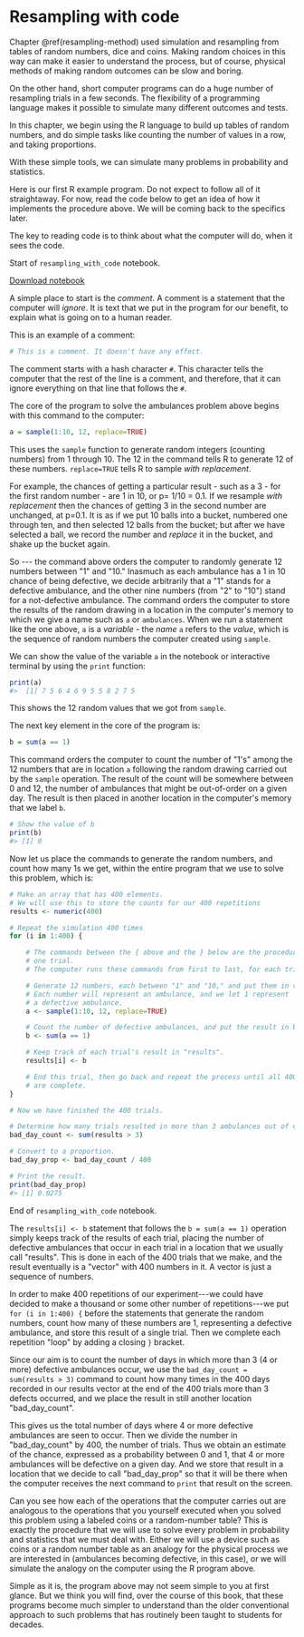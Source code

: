 # Resampling with code

Chapter \@ref(resampling-method) used simulation and resampling from
tables of random numbers, dice and coins.  Making random choices in this way
can make it easier to understand the process, but of course, physical methods
of making random outcomes can be slow and boring.

On the other hand, short computer programs can do a huge number of resampling
trials in a few seconds.  The flexibility of a programming language makes it
possible to simulate many different outcomes and tests.

In this chapter, we begin using the R language to build up tables of
random numbers, and do simple tasks like counting the number of values in
a row, and taking proportions.

With these simple tools, we can simulate many problems in probability and
statistics.

Here is our first R example program.  Do not expect to follow all
of it straightaway.  For now, read the code below to get an idea of how it
implements the procedure above.  We will be coming back to the specifics later.

The key to reading code is to think about what the computer will do, when it sees the code.

<div class="rmdcomment">

<p>Start of <code>resampling_with_code</code> notebook.</p>

<p>
<div class="nb-links">
<a class="notebook-link" href=resampling_with_code.Rmd>Download notebook</a>

</p>
</div>
</div>


A simple place to start is the *comment*.  A comment is a statement that the
computer will *ignore*.   It is text that we put in the program for our
benefit, to explain what is going on to a human reader.

This is an example of a comment:




```r
# This is a comment. It doesn't have any effect.
```

The comment starts with a hash character `#`.  This character tells the
computer that the rest of the line is a comment, and therefore, that it can
ignore everything on that line that follows the `#`.

<!---

In the next bit of code, we get the *function* we use to get random numbers.
The code has four lines.  The first and third are comments; the computer
ignores them. The second line gets a library we will use in nearly all our
examples, and the last line gets the function to generate random numbers.
Don't worry about this code for now, we will come back to it later.  For now,
assume that, after we run this code, we have a function called `randint`, and
a library called `np`.



-->

The core of the program to solve the ambulances problem above begins with this
command to the computer:

<!---



This uses the `randint` *function* to generate random integers (counting numbers) from 1 up to, *but not including* 11.  Therefore, this command will generate random numbers from 1 through 10.  The 12 in the command tells the function to generate 12 of these numbers.

-->




```r
a = sample(1:10, 12, replace=TRUE)
```

This uses the `sample` function to generate random integers (counting numbers)
from 1 through 10.  The 12 in the command tells R to generate 12 of these
numbers.  `replace=TRUE` tells R to sample *with replacement*.

For example, the chances of getting a particular result - such as a 3 - for the
first random number - are 1 in 10, or p= 1/10 = 0.1.  If we resample *with
replacement* then the chances of getting 3 in the second number are unchanged,
at p=0.1.  It is as if we put 10 balls into a bucket, numbered one through ten,
and then selected 12 balls from the bucket; but after we have selected a ball,
we record the number and *replace* it in the bucket, and shake up the bucket
again.



So --- the command above orders the computer to randomly generate 12 numbers
between "1" and "10." Inasmuch as each ambulance has a 1 in 10 chance of being
defective, we decide arbitrarily that a "1" stands for a defective ambulance,
and the other nine numbers (from "2" to "10") stand for a not-defective
ambulance. The command orders the computer to store the results of the random
drawing in a location in the computer's memory to which we give a name such as
`a` or `ambulances`.  When we run a statement like the one above, `a` is
a *variable* - the *name* `a` refers to the *value*, which is the sequence of
random numbers the computer created using `sample`.

We can show the value of the variable `a` in the notebook or interactive terminal by using the `print` function:




```r
print(a)
#>  [1] 7 5 6 4 6 9 5 5 8 2 7 5
```

This shows the 12 random values that we got from
`sample`.


The next key element in the core of the program is:




```r
b = sum(a == 1)
```

This command orders the computer to count the number of "1's" among the
12 numbers that are in location `a` following the random drawing
carried out by the
`sample`
operation. The result of the count will be somewhere between 0 and 12, the
number of ambulances that might be out-of-order on a given day. The result is
then placed in another location in the computer's memory that we label `b`.




```r
# Show the value of b
print(b)
#> [1] 0
```

Now let us place the commands to generate the random numbers, and count how
many 1s we get, within the entire program that we use to solve this problem,
which is:




```r
# Make an array that has 400 elements.
# We will use this to store the counts for our 400 repetitions
results <- numeric(400)

# Repeat the simulation 400 times
for (i in 1:400) {

    # The commands between the { above and the } below are the procedure for
    # one trial.
    # The computer runs these commands from first to last, for each trial.

    # Generate 12 numbers, each between "1" and "10," and put them in vector a.
    # Each number will represent an ambulance, and we let 1 represent
    # a defective ambulance.
    a <- sample(1:10, 12, replace=TRUE)

    # Count the number of defective ambulances, and put the result in b.
    b <- sum(a == 1)

    # Keep track of each trial's result in "results".
    results[i] <- b

    # End this trial, then go back and repeat the process until all 400 trials
    # are complete.
}

# Now we have finished the 400 trials.

# Determine how many trials resulted in more than 3 ambulances out of order.
bad_day_count <- sum(results > 3)

# Convert to a proportion.
bad_day_prop <- bad_day_count / 400

# Print the result.
print(bad_day_prop)
#> [1] 0.0275
```

<div class="rmdcomment">

<p>End of <code>resampling_with_code</code> notebook.</p>

</div>


The
`results[i] <- b`
statement that follows the
`b = sum(a == 1)`
operation simply keeps track of the results of each trial, placing the number
of defective ambulances that occur in each trial in a location that we usually
call "results". This is done in each of the 400 trials that we make, and the
result eventually is a "vector" with 400 numbers in it.  A vector is just
a sequence of numbers.

In order to make 400 repetitions of our experiment---we could have
decided to make a thousand or some other number of repetitions---we put
`for (i in 1:400) {`
before the statements that generate the random numbers, count how many of these numbers are 1, representing a defective ambulance, and store this result
of a single trial. Then we complete each repetition "loop" by <!---
bringing the indentation of the statements back to the left margin
--> 
adding a closing `}` bracket.


Since our aim is to count the number of days in which more than 3 (4 or more)
defective ambulances occur, we use the
`bad_day_count = sum(results > 3)`
command to count how many times in the 400 days recorded in our results vector
at the end of the 400 trials more than 3 defects occurred, and we place the
result in still another location "bad_day_count".

This gives us the total number of days where 4 or more defective ambulances are
seen to occur. Then we divide the number in "bad_day_count" by 400, the number
of trials. Thus we obtain an estimate of the chance, expressed as a probability
between 0 and 1, that 4 or more ambulances will be defective on a given day.
And we store that result in a location that we decide to call "bad_day_prop" so
that it will be there when the computer receives the next command to `print`
that result on the screen.

Can you see how each of the operations that the computer carries out are
analogous to the operations that you yourself executed when you solved this
problem using a labeled coins or a random-number table? This is exactly the
procedure that we will use to solve every problem in probability and statistics
that we must deal with. Either we will use a device such as coins or a random
number table as an analogy for the physical process we are interested in
(ambulances becoming defective, in this case), or we will simulate the analogy
on the computer using the R program above.

Simple as it is, the program above may not seem simple to you at first glance.
But we think you will find, over the course of this book, that these programs
become much simpler to understand than the older conventional approach to such
problems that has routinely been taught to students for decades.
